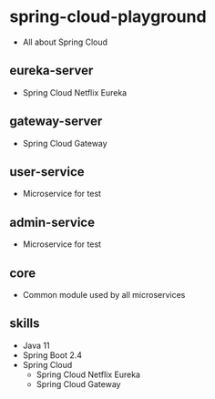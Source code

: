 # spring-cloud-playground
* All about Spring Cloud 

## eureka-server
* Spring Cloud Netflix Eureka

## gateway-server
* Spring Cloud Gateway

## user-service
* Microservice for test

## admin-service
* Microservice for test

## core
* Common module used by all microservices 

## skills
* Java 11
* Spring Boot 2.4
* Spring Cloud
  * Spring Cloud Netflix Eureka
  * Spring Cloud Gateway
